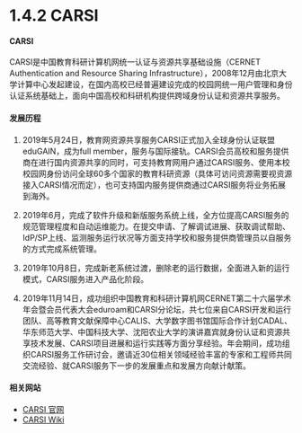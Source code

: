 # 1.4.2 CARSI

#### CARSI

CARSI是中国教育科研计算机网统一认证与资源共享基础设施（CERNET Authentication and Resource Sharing Infrastructure），2008年12月由北京大学计算中心发起建设，在国内高校已经普遍建设完成的校园网统一用户管理和身份认证系统基础上，面向中国高校和科研机构提供跨域身份认证和资源共享服务。

#### 发展历程
1. 2019年5月24日，教育网资源共享服务CARSI正式加入全球身份认证联盟eduGAIN，成为full member，服务与国际接轨。CARSI会员高校和服务提供商在进行国内资源共享的同时，可支持教育网用户通过CARSI服务、使用本校校园网身份访问全球60多个国家的教育科研资源（具体可访问资源需要视资源接入CARSI情况而定），也可支持国内服务提供商通过CARSI服务将业务拓展到海外。

2. 2019年6月，完成了软件升级和新版服务系统上线，全方位提高CARSI服务的规范管理程度和自动运维能力。在提交申请、了解调试进展、获取调试帮助、IdP/SP上线、监测服务运行状况等方面支持学校和服务提供商管理员以自服务的方式完成系统管理。

3. 2019年10月8日，完成新老系统过渡，删除老的运行数据，全面进入新的运行模式，CARSI服务进入产品化阶段。

4. 2019年11月14日，成功组织中国教育和科研计算机网CERNET第二十六届学术年会暨会员代表大会eduroam和CARSI分论坛，共七位来自CARSI开发和运行团队、高等教育文献保障中心CALIS、大学数字图书馆国际合作计划CADAL、华东师范大学、中国科技大学、沈阳农业大学的演讲嘉宾就身份认证和资源共享技术发展、CARSI项目进展和运行实践等方面分享经验。年会期间，成功组织CARSI服务工作研讨会，邀请近30位相关领域经验丰富的专家和工程师共同交流经验、就CARSI服务下一步的发展重点和发展方向献计献策。

#### 相关网站

- [CARSI 官网](https://www.carsi.edu.cn)
- [CARSI Wiki](http://wiki.carsi.edu.cn/)